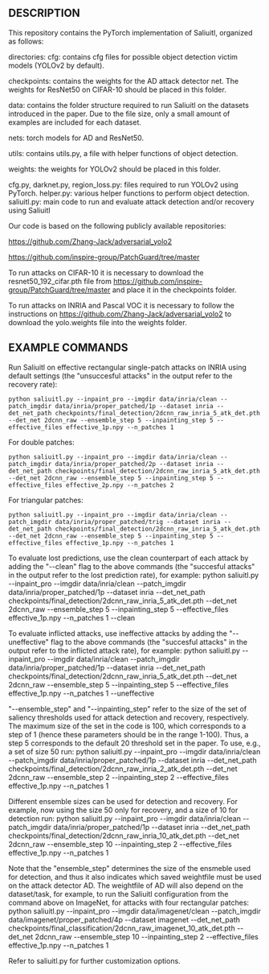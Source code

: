 ## DESCRIPTION

This repository contains the PyTorch implementation of Saliuitl, organized as follows:

directories:
cfg: contains cfg files for possible object detection victim models (YOLOv2 by default).

checkpoints: contains the weights for the AD attack detector net. The weights for ResNet50 on CIFAR-10 should be placed in this folder.

data: contains the folder structure required to run Saliuitl on the datasets introduced in the paper. Due to the file size, only a small amount of examples are included for each dataset.

nets: torch models for AD and ResNet50.

utils: contains utils.py, a file with helper functions of object detection.

weights: the weights for YOLOv2 should be placed in this folder.

cfg.py, darknet.py, region_loss.py: files required to run YOLOv2 using PyTorch.
helper.py: various helper functions to perform object detection.
saliuitl.py: main code to run and evaluate attack detection and/or recovery using Saliuitl

Our code is based on the following publicly available repositories:

https://github.com/Zhang-Jack/adversarial_yolo2

https://github.com/inspire-group/PatchGuard/tree/master

To run attacks on CIFAR-10 it is necessary to download the resnet50_192_cifar.pth file from https://github.com/inspire-group/PatchGuard/tree/master and place it in the checkpoints folder.

To run attacks on INRIA and Pascal VOC it is necessary to follow the instructions on https://github.com/Zhang-Jack/adversarial_yolo2 to download the yolo.weights file into the weights folder.

## EXAMPLE COMMANDS
Run Saliuitl on effective rectangular single-patch attacks on INRIA using default settings (the "unsuccesful attacks" in the output refer to the recovery rate):
```
python saliuitl.py --inpaint_pro --imgdir data/inria/clean --patch_imgdir data/inria/proper_patched/1p --dataset inria --det_net_path checkpoints/final_detection/2dcnn_raw_inria_5_atk_det.pth --det_net 2dcnn_raw --ensemble_step 5 --inpainting_step 5 --effective_files effective_1p.npy --n_patches 1
```


For double patches:
```
python saliuitl.py --inpaint_pro --imgdir data/inria/clean --patch_imgdir data/inria/proper_patched/2p --dataset inria --det_net_path checkpoints/final_detection/2dcnn_raw_inria_5_atk_det.pth --det_net 2dcnn_raw --ensemble_step 5 --inpainting_step 5 --effective_files effective_2p.npy --n_patches 2
```

For triangular patches:
```
python saliuitl.py --inpaint_pro --imgdir data/inria/clean --patch_imgdir data/inria/proper_patched/trig --dataset inria --det_net_path checkpoints/final_detection/2dcnn_raw_inria_5_atk_det.pth --det_net 2dcnn_raw --ensemble_step 5 --inpainting_step 5 --effective_files effective_1p.npy --n_patches 1
```

To evaluate lost predictions, use the clean counterpart of each attack by adding the "--clean" flag to the above commands (the "succesful attacks" in the output refer to the lost prediction rate), for example:
python saliuitl.py --inpaint_pro --imgdir data/inria/clean --patch_imgdir data/inria/proper_patched/1p --dataset inria --det_net_path checkpoints/final_detection/2dcnn_raw_inria_5_atk_det.pth --det_net 2dcnn_raw --ensemble_step 5 --inpainting_step 5 --effective_files effective_1p.npy --n_patches 1 --clean

To evaluate inflicted attacks, use ineffective attacks by adding the "--uneffective" flag to the above commands (the "succesful attacks" in the output refer to the inflicted attack rate), for example:
python saliuitl.py --inpaint_pro --imgdir data/inria/clean --patch_imgdir data/inria/proper_patched/1p --dataset inria --det_net_path checkpoints/final_detection/2dcnn_raw_inria_5_atk_det.pth --det_net 2dcnn_raw --ensemble_step 5 --inpainting_step 5 --effective_files effective_1p.npy --n_patches 1 --uneffective

"--ensemble_step" and "--inpainting_step" refer to the size of the set of saliency thresholds used for attack detection and recovery, respectively. The maximum size of the set in the code is 100, which corresponds to a step of 1 (hence these parameters should be in the range 1-100).
Thus, a step 5 corresponds to the default 20 threshold set in the paper. To use, e.g., a set of size 50 run:
python saliuitl.py --inpaint_pro --imgdir data/inria/clean --patch_imgdir data/inria/proper_patched/1p --dataset inria --det_net_path checkpoints/final_detection/2dcnn_raw_inria_2_atk_det.pth --det_net 2dcnn_raw --ensemble_step 2 --inpainting_step 2 --effective_files effective_1p.npy --n_patches 1

Different ensemble sizes can be used for detection and recovery. For example, now using the size 50 only for recovery, and a size of 10 for detection run:
python saliuitl.py --inpaint_pro --imgdir data/inria/clean --patch_imgdir data/inria/proper_patched/1p --dataset inria --det_net_path checkpoints/final_detection/2dcnn_raw_inria_10_atk_det.pth --det_net 2dcnn_raw --ensemble_step 10 --inpainting_step 2 --effective_files effective_1p.npy --n_patches 1

Note that the "ensemble_step" determines the size of the ensmeble used for detection, and thus it also indicates which saved weightfile must be used on the attack detector AD.
The weightfile of AD will also depend on the dataset/task, for example, to run the Saliuitl configuration from the command above on ImageNet, for attacks with four rectangular patches:
python saliuitl.py --inpaint_pro --imgdir data/imagenet/clean --patch_imgdir data/imagenet/proper_patched/4p --dataset imagenet --det_net_path checkpoints/final_classification/2dcnn_raw_imagenet_10_atk_det.pth --det_net 2dcnn_raw --ensemble_step 10 --inpainting_step 2 --effective_files effective_1p.npy --n_patches 1

Refer to saliuitl.py for further customization options.



